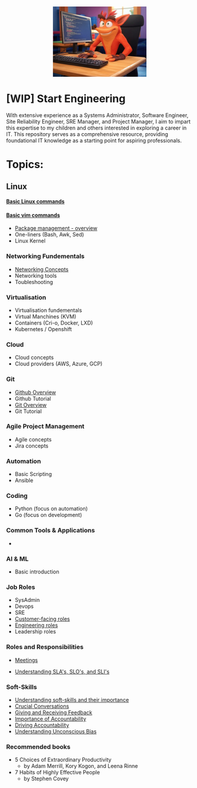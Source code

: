 <div style="width:50%; margin: auto;">

![Screenshot of Crash Bandicoot Coding.](images/crash_image.jpg)
 
</div>

# [WIP] Start Engineering
With extensive experience as a Systems Administrator, Software Engineer, Site Reliability Engineer, SRE Manager, and Project Manager, I aim to impart this expertise to my children and others interested in exploring a career in IT. This repository serves as a comprehensive resource, providing foundational IT knowledge as a starting point for aspiring professionals.

# Topics:

## Linux
#### [Basic Linux commands](examples/basic_linux_commands.md)
#### [Basic vim commands](resources/vim_commands.md) 
 - [Package management - overview](resources/package_management.md)
 - One-liners (Bash, Awk, Sed)
 - Linux Kernel

### Networking Fundementals
- [Networking Concepts](resources/networking_concepts.md)
- Networking tools
- Toubleshooting

### Virtualisation
- Virtualisation fundementals
- Virtual Manchines (KVM)
- Containers (Cri-o, Docker, LXD)
- Kubernetes / Openshift

### Cloud
- Cloud concepts
- Cloud providers (AWS, Azure, GCP)

### Git 
- [Github Overview](docs/github_overview.md)
- Github Tutorial
- [Git Overview](docs/git_overview.md)
- Git Tutorial 

### Agile Project Management
- Agile concepts
- Jira concepts

### Automation
- Basic Scripting
- Ansible

### Coding
- Python (focus on automation)
- Go (focus on development)

### Common Tools & Applications
- 

### AI & ML
- Basic introduction

### Job Roles
- SysAdmin
- Devops
- SRE
- [Customer-facing roles](resources/customer_facing_roles.md)
- [Engineering roles](resources/software_eng_roles.md)
- Leadership roles

### Roles and Responsibilities
- [Meetings](resources/meeting_types.md)


- [Understanding SLA's, SLO's, and SLI's](resources/sla_slo_sli.md)
 
### Soft-Skills
- [Understanding soft-skills and their importance](resources/understanding_soft_skills.md)
- [Crucial Conversations](resources/crucial_conversations.md) 
- [Giving and Receiving Feedback](resources/giving_receiving_feedback.md)
- [Importance of Accountability](resources/importance_of_accountability.md)
- [Driving Accountability](resources/driving_accountability.md)
- [Understanding Unconscious Bias](resources/unconscious_bias.md)

### Recommended books
- 5 Choices of Extraordinary Productivity
    - by Adam Merrill, Kory Kogon, and Leena Rinne
- 7 Habits of Highly Effective People
    -  by Stephen Covey


